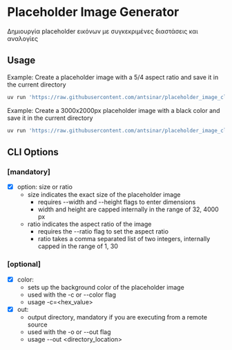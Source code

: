 # Placeholder Image Generator

Δημιουργία placeholder εικόνων με συγκεκριμένες διαστάσεις και αναλογίες 

## Usage
Example: Create a placeholder image with a 5/4 aspect ratio and save it in the current directory
```bash
uv run 'https://raw.githubusercontent.com/antsinar/placeholder_image_cli/refs/heads/main/src/placeholdercli.py' ratio --ratio 5 4 --out .
```

Example: Create a 3000x2000px placeholder image with a black color and save it in the current directory
```bash
uv run 'https://raw.githubusercontent.com/antsinar/placeholder_image_cli/refs/heads/main/src/placeholdercli.py' size --width 3000 --height 2000 --color=#000000 --out .
```

## CLI Options
### [mandatory] 
- [X] option: size or ratio
  - size indicates the exact size of the placeholder image
    - requires --width and --height flags to enter dimensions
    - width and height are capped internally in the range of 32, 4000 px
  - ratio indicates the aspect ratio of the image
    - requires the --ratio flag to set the aspect ratio
    - ratio takes a comma separated list of two integers, internally capped in the range of 1, 30
### [optional] 
- [X] color:
  - sets up the background color of the placeholder image
  - used with the -c or --color flag
  - usage -c=<hex_value>
- [X] out:
  - output directory, mandatory if you are executing from a remote source
  - used with the -o or --out flag
  - usage --out <directory_location>